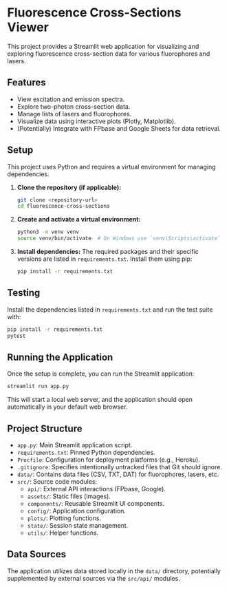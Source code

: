 # Fluorescence Cross-Sections Viewer

This project provides a Streamlit web application for visualizing and exploring fluorescence cross-section data for various fluorophores and lasers.

## Features

- View excitation and emission spectra.
- Explore two-photon cross-section data.
- Manage lists of lasers and fluorophores.
- Visualize data using interactive plots (Plotly, Matplotlib).
- (Potentially) Integrate with FPbase and Google Sheets for data retrieval.

## Setup

This project uses Python and requires a virtual environment for managing dependencies.

1.  **Clone the repository (if applicable):**
    ```bash
    git clone <repository-url>
    cd fluorescence-cross-sections
    ```

2.  **Create and activate a virtual environment:**
    ```bash
    python3 -m venv venv
    source venv/bin/activate  # On Windows use `venv\Scripts\activate`
    ```

3.  **Install dependencies:**
    The required packages and their specific versions are listed in `requirements.txt`. Install them using pip:
    ```bash
    pip install -r requirements.txt
    ```

## Testing

Install the dependencies listed in `requirements.txt` and run the test suite with:

```bash
pip install -r requirements.txt
pytest
```

## Running the Application

Once the setup is complete, you can run the Streamlit application:

```bash
streamlit run app.py
```

This will start a local web server, and the application should open automatically in your default web browser.

## Project Structure

- `app.py`: Main Streamlit application script.
- `requirements.txt`: Pinned Python dependencies.
- `Procfile`: Configuration for deployment platforms (e.g., Heroku).
- `.gitignore`: Specifies intentionally untracked files that Git should ignore.
- `data/`: Contains data files (CSV, TXT, DAT) for fluorophores, lasers, etc.
- `src/`: Source code modules:
    - `api/`: External API interactions (FPbase, Google).
    - `assets/`: Static files (images).
    - `components/`: Reusable Streamlit UI components.
    - `config/`: Application configuration.
    - `plots/`: Plotting functions.
    - `state/`: Session state management.
    - `utils/`: Helper functions.

## Data Sources

The application utilizes data stored locally in the `data/` directory, potentially supplemented by external sources via the `src/api/` modules.

